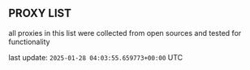 ## PROXY LIST

all proxies in this list were collected from open sources and tested for functionality

last update: `2025-01-28 04:03:55.659773+00:00` UTC